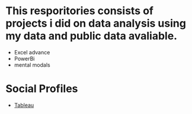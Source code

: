 # This resporitories consists of projects i did on data analysis using my data and public data avaliable.

- Excel advance
- PowerBi
- mental modals


# Social Profiles
- [Tableau](https://public.tableau.com/app/profile/rahul.kumar7111/vizzes) 

